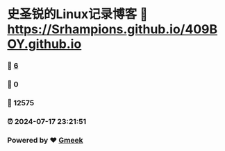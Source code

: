 # 史圣锐的Linux记录博客 :link: https://Srhampions.github.io/409BOY.github.io 
### :page_facing_up: [6](https://Srhampions.github.io/409BOY.github.io/tag.html) 
### :speech_balloon: 0 
### :hibiscus: 12575 
### :alarm_clock: 2024-07-17 23:21:51 
### Powered by :heart: [Gmeek](https://github.com/Meekdai/Gmeek)
